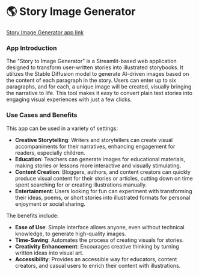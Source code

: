 # :earth_americas: Story Image Generator


[Story Image Generator app link ](https://colab.research.google.com/drive/14o50hfO4eGWL47h2B4W_yUejPf_4fSYd?usp=sharing)


### App Introduction

The "Story to Image Generator" is a Streamlit-based web application designed to transform user-written stories into illustrated storybooks. It utilizes the Stable Diffusion model to generate AI-driven images based on the content of each paragraph in the story. Users can enter up to six paragraphs, and for each, a unique image will be created, visually bringing the narrative to life. This tool makes it easy to convert plain text stories into engaging visual experiences with just a few clicks.

### Use Cases and Benefits

This app can be used in a variety of settings:
- **Creative Storytelling**: Writers and storytellers can create visual accompaniments for their narratives, enhancing engagement for readers, especially children.
- **Education**: Teachers can generate images for educational materials, making stories or lessons more interactive and visually stimulating.
- **Content Creation**: Bloggers, authors, and content creators can quickly produce visual content for their stories or articles, cutting down on time spent searching for or creating illustrations manually.
- **Entertainment**: Users looking for fun can experiment with transforming their ideas, poems, or short stories into illustrated formats for personal enjoyment or social sharing.

The benefits include:
- **Ease of Use**: Simple interface allows anyone, even without technical knowledge, to generate high-quality images.
- **Time-Saving**: Automates the process of creating visuals for stories.
- **Creativity Enhancement**: Encourages creative thinking by turning written ideas into visual art.
- **Accessibility**: Provides an accessible way for educators, content creators, and casual users to enrich their content with illustrations.
